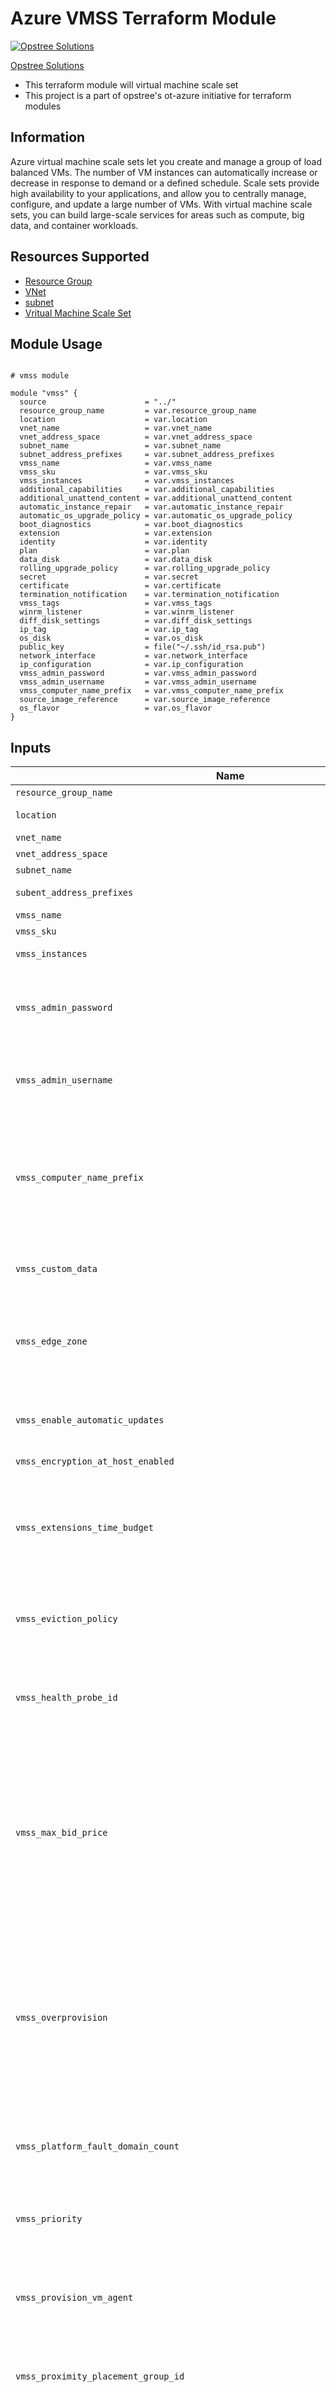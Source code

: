 
# Azure VMSS Terraform Module

[![Opstree Solutions][opstree_avatar]][opstree_homepage]

[Opstree Solutions][opstree_homepage]

  [opstree_homepage]: https://opstree.github.io/
  [opstree_avatar]: https://img.cloudposse.com/150x150/https://github.com/opstree.png

- This terraform module will virtual machine scale set
- This project is a part of opstree's ot-azure initiative for terraform modules

## Information

Azure virtual machine scale sets let you create and manage a group of load balanced VMs. The number of VM instances can automatically increase or decrease in response to demand or a defined schedule. Scale sets provide high availability to your applications, and allow you to centrally manage, configure, and update a large number of VMs. With virtual machine scale sets, you can build large-scale services for areas such as compute, big data, and container workloads.



## Resources Supported
- [Resource Group](https://registry.terraform.io/providers/hashicorp/azurerm/latest/docs/resources/resource_group)
- [VNet](https://registry.terraform.io/providers/hashicorp/azurerm/latest/docs/resources/virtual_network)
- [subnet](https://registry.terraform.io/providers/hashicorp/azurerm/latest/docs/resources/subnet)
- [Vritual Machine Scale Set](https://registry.terraform.io/providers/hashicorp/azurerm/latest/docs/resources/virtual_machine_scale_set)

## Module Usage
```

# vmss module

module "vmss" {
  source                      = "../"
  resource_group_name         = var.resource_group_name
  location                    = var.location
  vnet_name                   = var.vnet_name
  vnet_address_space          = var.vnet_address_space
  subnet_name                 = var.subnet_name
  subnet_address_prefixes     = var.subnet_address_prefixes
  vmss_name                   = var.vmss_name
  vmss_sku                    = var.vmss_sku
  vmss_instances              = var.vmss_instances
  additional_capabilities     = var.additional_capabilities
  additional_unattend_content = var.additional_unattend_content
  automatic_instance_repair   = var.automatic_instance_repair
  automatic_os_upgrade_policy = var.automatic_os_upgrade_policy
  boot_diagnostics            = var.boot_diagnostics
  extension                   = var.extension
  identity                    = var.identity
  plan                        = var.plan
  data_disk                   = var.data_disk
  rolling_upgrade_policy      = var.rolling_upgrade_policy
  secret                      = var.secret
  certificate                 = var.certificate
  termination_notification    = var.termination_notification
  vmss_tags                   = var.vmss_tags
  winrm_listener              = var.winrm_listener
  diff_disk_settings          = var.diff_disk_settings
  ip_tag                      = var.ip_tag
  os_disk                     = var.os_disk
  public_key                  = file("~/.ssh/id_rsa.pub")
  network_interface           = var.network_interface
  ip_configuration            = var.ip_configuration
  vmss_admin_password         = var.vmss_admin_password
  vmss_admin_username         = var.vmss_admin_username
  vmss_computer_name_prefix   = var.vmss_computer_name_prefix
  source_image_reference      = var.source_image_reference
  os_flavor                   = var.os_flavor
}
```

## Inputs
Name | Description | Type | Default | Required
-----|-------------|------|---------|:--------:
`resource_group_name` | The name of resource group | string |  | Yes |
`location` | The location of resource group | string |  | Yes |
`vnet_name` | The name of vnet | string |  | Yes |
`vnet_address_space` | The CIDR range for vnet | list |  | No |
`subnet_name` | The name for subnet | string |  | No |
`subent_address_prefixes` | The CIDR range for subnet ip address | list |  | No |
`vmss_name` | The name for vmss | string |  | No |
`vmss_sku` | The sku for vmss | string | Standard | No |
`vmss_instances` | The number of instances for vmss | number |  | Yes |
`vmss_admin_password` | The Password which should be used for the local-administrator on this Virtual Machine. Changing this forces a new resource to be created | string |  | Yes |
`vmss_admin_username` | The username of the local administrator on each Virtual Machine Scale Set instance. Changing this forces a new resource to be created | string |  | Yes |
`vmss_computer_name_prefix` | The prefix which should be used for the name of the Virtual Machines in this Scale Set. If unspecified this defaults to the value for the name field. If the value of the name field is not a valid computer_name_prefix, then you must specify computer_name_prefix | string |  | No |
`vmss_custom_data` | The Base64-Encoded Custom Data which should be used for this Virtual Machine Scale Set | string |  | No |
`vmss_edge_zone` |  Specifies the Edge Zone within the Azure Region where this Linux Virtual Machine Scale Set should exist. Changing this forces a new Linux Virtual Machine Scale Set to be created.| string |  | No |
`vmss_enable_automatic_updates` |  Should all of the disks (including the temp disk) attached to this Virtual Machine be encrypted by enabling Encryption at Host? | string |  | No |
`vmss_encryption_at_host_enabled` | Enable encryption at host | bool |  | No |
`vmss_extensions_time_budget` | Specifies the duration allocated for all extensions to start. The time duration should be between 15 minutes and 120 minutes (inclusive) and should be specified in ISO 8601 format. Defaults to 90 minutes (PT1H30M) | string | 90 | No |
`vmss_eviction_policy` |  The Policy which should be used Virtual Machines are Evicted from the Scale Set. Changing this forces a new resource to be created | string |  | No |
`vmss_health_probe_id` |  The ID of a Load Balancer Probe which should be used to determine the health of an instance. This is Required and can only be specified when upgrade_mode is set to Automatic or Rolling | string |  | Yes |
`vmss_max_bid_price` |  The maximum price you're willing to pay for each Virtual Machine in this Scale Set, in US Dollars; which must be greater than the current spot price. If this bid price falls below the current spot price the Virtual Machines in the Scale Set will be evicted using the eviction_policy. Defaults to -1, which means that each Virtual Machine in this Scale Set should not be evicted for price reasons | string | -1 | No |
`vmss_overprovision` |  Should Azure over-provision Virtual Machines in this Scale Set? This means that multiple Virtual Machines will be provisioned and Azure will keep the instances which become available first - which improves provisioning success rates and improves deployment time. You're not billed for these over-provisioned VM's and they don't count towards the Subscription Quota. Defaults to true | bool | true | No |
`vmss_platform_fault_domain_count` |  Specifies the number of fault domains that are used by this Linux Virtual Machine Scale Set. Changing this forces a new resource to be created | string |  | No |
`vmss_priority` | Optional) The Priority of this Virtual Machine Scale Set. Possible values are Regular and Spot. Defaults to Regular. Changing this value forces a new resource | string | Regular | No | 
`vmss_provision_vm_agent` | Should the Azure VM Agent be provisioned on each Virtual Machine in the Scale Set? Defaults to true. Changing this value forces a new resource to be created | bool | true | No |
`vmss_proximity_placement_group_id` | The ID of the Proximity Placement Group in which the Virtual Machine Scale Set should be assigned to. Changing this forces a new resource to be created | string |  | No |
`vmss_sclae_in_polcy` | The scale-in policy rule that decides which virtual machines are chosen for removal when a Virtual Machine Scale Set is scaled in. Possible values for the scale-in policy rules are Default, NewestVM and OldestVM, defaults to Default | string | default | No |
`vmss_secure_boot_enabled` | Specifies whether secure boot should be enabled on the virtual machine. Changing this forces a new resource to be created | string |  | No |
`vmss_single_placement_group` | Should this Virtual Machine Scale Set be limited to a Single Placement Group, which means the number of instances will be capped at 100 Virtual Machines | bool | true | No |
`vmss_source_image_id` | The ID of an Image which each Virtual Machine in this Scale Set should be based on | string |  | No |
`vmss_timezone` | The timezome for vmss | string | UTC | No |
`vmss_upgrade_mode` | Specifies the mode of an upgrade to virtual machines in the scale set. Possible values, Rolling, Manual, or Automatic. When choosing Rolling, you will need to set a health probe | string |  | Yes |
`vmss_vtpm_enabled` | Specifies whether vTPM should be enabled on the virtual machine. Changing this forces a new resource to be created | string |  | No |
`vmss_zone_balance` | Should the Virtual Machines in this Scale Set be strictly evenly distributed across Availability Zones? Defaults to false. Changing this forces a new resource to be created | bool | false | No |
`vmss_zones` | Specifies a list of Availability Zones in which this Linux Virtual Machine Scale Set should be located. Changing this forces a new Linux Virtual Machine Scale Set to be created | set |  | No |
`vmss_disable_password_authentication` | Specifies whether password authentication should be disabled. Defaults to false. Changing this forces a new resource to be created | bool | false | No |
`additional_capabilities` | A additional_capabilities| list |  | No |
`additional_unattend_content` | List of additional unwanted content | list |  | No |
`automatic_instance_repair` |  To enable the automatic instance repair, this Virtual Machine Scale Set must have a valid health_probe_id or an Application Health Extension. | list |  | No |
`automatic_os_upgrade_policy` |  A automatic_os_upgrade_policy block as defined below. This can only be specified when upgrade_mode is set to Automatic | list |  | No |
`boot_diagnostics` |  A boot_diagnostics| list |  | No |
`extension` |  (Required) The name for the Virtual Machine Scale Set Extension | list |  | Yes |
`identity` | Specifies a list of user managed identity ids to be assigned to the VMSS. Required if type is UserAssigned | list |  | Yes |
`plan` | Specifies the name of the image from the marketplace | list |  | Yes |
`data_disk ` | A storage profile data disk  | list |  | No |
`secret` |  Specifies a list of user managed identity ids to be assigned to the VMSS | list |  | Yes|
`certificate` | (Required, on windows machines) A collection of Vault Certificates | list |  | Yes |
`termination_notification` | A termination_notification | list |  | No |
`tags` | The tags used for resources | map |  | No |
`winrm_listener` | A collection of WinRM configuration | list |  | No |
`os_disk` | The disk for virtual machine | any |  | Yes |
`vmss_source_image_reference_publisher` | The publisher for vmss source image | string |  | Yes |
`vmss_source_image_reference_offer` | Specifies the offer of the image used to create the virtual machine. Changing this forces a new resource to be created. sku | string |  | Yes |
`vmss_source_image_reference_sku` | The sku for vmss source image reference | string | | Yes |
`vmss_source_image_reference_version` | The version for vmms source image reference | string |  | ... 
`vmss_os_disk_storage_account_type ` | The type of disk storage account | string |  | No |
`vmss_os_disk_caching` | The type of os disk caching | string |  | No |
`vmss_os_disk_encryption_set_id` | The id of os disk encryption | string |  | No |
`vmss_os_disk_size_gb` | The disk size for vmss os in gb | string | " | Yes |
`vmss_os_disk_write_acceleration_enabled` | Specifies if Write Accelerator is enabled on the disk. This can only be enabled on Premium_LRS managed disks with no caching and M-Series VMs. Defaults to false | bool | false | No |
`vmss_os_disk_diff_disk_setings_option` | diff disk setting for vmss | string |  | No |
`vmss_network_interface_name` | The name of network interface for vmss | string |  | Yes |
`vmss_network_interface_primay` | The primary network interface for vmss | bool |  | No |
`vmss_network_interface_dns_servers` | A list of IP Addresses defining the DNS Servers which should be used for this Network Interface | list |  | No |
`vmss_network_interface_enable_accelerated_networking` | Should Accelerated Networking be enabled? Defaults to false | bool | false | No |
`vmss_network_interface_enable_ip_forwarding` | Should IP Forwarding be enabled? Defaults to false | string |  | No |
`vmss_network_interface_network_security_group_id` | The security group id for vmss network interface | string |  | No |
`vmss_network_interface_ip_configuration_name` | The ip configuration name for network interface | string |  | No |
`vmss_network_interface_ip_configuration_primary` | The configuration of vmss network interface | bool | true | No |
`vmss_network_interface_ip_configuration_application_gateway_backend_address_pool_ids` | The ID of network interface ip configuration load balancer backend address pool | set |  | Yes |
`vmss_network_interface_ip_configuration_application_security_group_ids` | The ID of vmss network interface ip configuration application gateway backend group | set |  | Yes |
`vmss_network_interface_ip_configuration_load_balancer_backend_address_pool_ids` | The ID of network interface ip configuration load balancer backend address pool | set | | No |
`vmss_network_interface_ip_configuration_load_balancer_inbound_nat_rules_ids`| The ID of load balancer inbound nat rules | set |  | Yes |
`vmss_network_interface_ip_configuration_version` | The version of vmss network interface ip configuration | string |  | No |
`vmss_network_interface_ip_configuration_public_ip_address_domain_name_label` | The label of vmss network interface ip configuration public ip address domain name | string |  | Yes |
`vmss_network_interface_ip_configuration_public_ip_address_idle_timeout_in_minutes` | Network interface ip configuration public ip address idle timeout in minutes value | string |  | Yes |
`vmss_network_interface_ip_configuration_public_ip_address_ip_prefix_id` | The ID of vmss network interface ip configuration public ip address | string |  | No |
`vmss_network_interface_ip_configuration_public_ip_address_name` | The name of vmss network interface ip configuration public ip address | string |  | No |
`os_flavour` | The flavour of OS for vmss | string |  | Yes |


## Outputs

Name | Description
-----|:----------:
`azurerm_resource_group_id` | The ID of resource group |
`azurerm_virtual_network_id` | The ID of virtual network |
`azurerm_subnet_id` | The id of subnet |
`azurerm_windows_virtual_machine_scale_set_id` | The ID  for windows virtual machin scale set |
`azurerm_linux_virtual_machine_scale_set` | The ID for linux virtual machine scale set |















## Contributors

- [@name](link)

